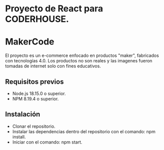 # Proyecto de React para CODERHOUSE.

# MakerCode
   El proyecto es un e-commerce enfocado en productos "maker", fabricados con tecnologías 4.0.
   Los productos no son reales y las imagenes fueron tomadas de internet solo con fines educativos. 

## Requisitos previos
   - Node.js 18.15.0 o superior.
   - NPM 8.19.4 o superior.

## Instalación
   - Clonar el repositorio.
   - Instalar las dependencias dentro del repositorio con el comando: npm install.
   - Iniciar con el comando: npm start.